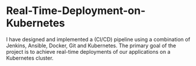 # Real-Time-Deployment-on-Kubernetes
I have designed and implemented a (CI/CD) pipeline using a combination of Jenkins, Ansible, Docker, Git and Kubernetes. The primary goal of the project is to achieve real-time deployments of our applications on a Kubernetes cluster.
